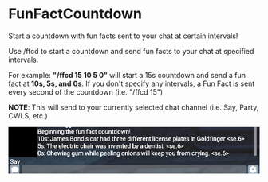 # FunFactCountdown
Start a countdown with fun facts sent to your chat at certain intervals!

Use /ffcd to start a countdown and send fun facts to your chat at specified intervals.

For example: **"/ffcd 15 10 5 0"** will start a 15s countdown and send a fun fact at **10s, 5s, and 0s**. If you don't specify any intervals, a Fun Fact is sent every second of the countdown (i.e. "/ffcd 15")

**NOTE**: This will send to your currently selected chat channel (i.e. Say, Party, CWLS, etc.)

![Preview of the Fun Fact Countdown](/Assets/Preview.png "Preview")


